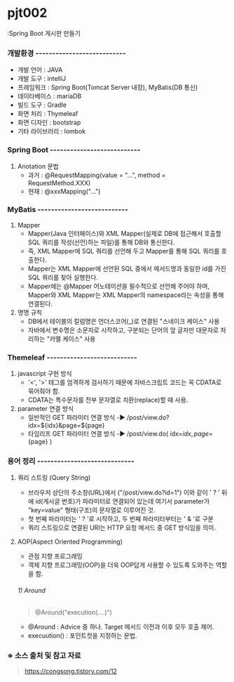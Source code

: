 # pjt002
:Spring Boot 게시판 만들기
### 개발환경 ---------------------------
- 개발 언어 : JAVA
- 개발 도구 : intelliJ
- 프레임워크 : Spring Boot(Tomcat Server 내장), MyBatis(DB 통신)
- 데이타베이스 : mariaDB
- 빌드 도구 : Gradle
- 화면 처리 : Thymeleaf
- 화면 디자인 : bootstrap
- 기타 라이브러리 : lombok
####
### Spring Boot ---------------------------
1. Anotation 문법 
   - 과거 : @RequestMapping(value = "...", method = RequestMethod.XXX)
   - 현재 : @xxxMapping("...")
####
### MyBatis ---------------------------
1. Mapper
   - Mapper(Java 인터페이스)와 XML Mapper(실제로 DB에 접근해서 호출할 SQL 쿼리를 작성(선언)하는 파일)를 통해 DB와 통신한다.
   - 즉, XML Mapper에 SQL 쿼리를 선언해 두고 Mapper를 통해 SQL 쿼리를 호출한다. 
   - Mapper는 XML Mapper에 선언된 SQL 중에서 메서드명과 동일한 id를 가진 SQL 쿼리를 찾아 실행한다.
   - Mapper에는 @Mapper 어노테이션을 필수적으로 선언해 주어야 하며, Mapper와 XML Mapper는 XML Mapper의 namespace라는 속성을 통해 연결된다.
2. 명명 규칙
   - DB에서 테이블의 칼럼명은 언더스코어(_)로 연결된 "스네이크 케이스" 사용 
   - 자바에서 변수명은 소문자로 시작하고, 구분되는 단어의 앞 글자만 대문자로 처리하는 "카멜 케이스" 사용
####
### Themeleaf ---------------------------
1. javascript 구현 방식
   - '<', '>' 태그를 엄격하게 검사하기 때문에 자바스크립트 코드는 꼭 CDATA로 묶어줘야 함.
   - CDATA는 특수문자를 전부 문자열로 치환(replace)할 때 사용.
2. parameter 연결 방식 
   - 일반적인 GET 파라미터 연결 방식 -▶ /post/view.do?idx=${idx}&page=${page}
   - 타임리프 GET 파라미터 연결 방식 -▶ /post/view.do( idx=${idx}, page=${page} )
####
### 용어 정리 -----------------------------
1. 쿼리 스트링 (Query String)
   - 브라우저 상단의 주소창(URL)에서 ("/post/view.do?id=1") 이와 같이 ' ? ' 뒤에 id(게시글 번호)가 파라미터로 연결되어 있는데 여기서 parameter가 "key=value" 형태(구조)의 문자열로 이루어진 것.
   - 첫 번째 파라미터는 ' ? '로 시작하고, 두 번째 파라미터부터는 ' & '로 구분
   - 쿼리 스트링으로 연결된 URI는 HTTP 요청 메서드 중 GET 방식임을 의미.
2. AOP(Aspect Oriented Programming)
   - 관점 지향 프로그래밍
   - 객체 지향 프로그래밍(OOP)을 더욱 OOP답게 사용할 수 있도록 도와주는 역할을 함.

   ###### 1) Around
   > @Around("execution(....)")
   - @Around : Advice 중 하나. Target 메서드 이전과 이후 모두 호출 제어.
   - execuution() : 포인트컷을 지정하는 문법.
###
### ※ 소스 출처 및 참고 자료
> https://congsong.tistory.com/12
